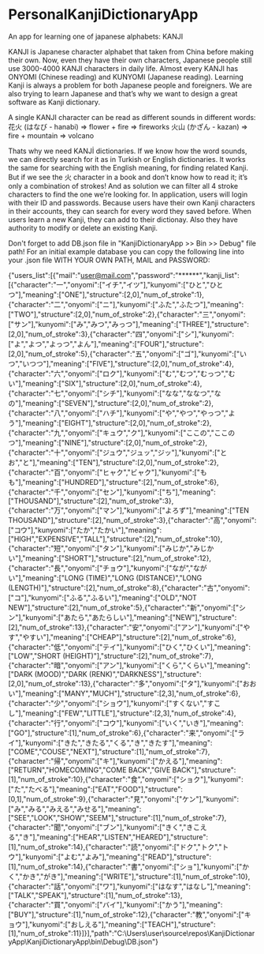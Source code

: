 # PersonalKanjiDictionaryApp
An app for learning one of japanese alphabets: KANJI

KANJI is Japanese character alphabet that taken from China before making their own. Now, even they have their own characters, Japanese people still use 3000-4000 KANJI characters in daily life. Almost every KANJI has ONYOMI (Chinese reading) and KUNYOMI (Japanese reading).
Learning Kanji is always a problem for both Japanese people and foreigners. We are also trying to learn Japanese and that’s why we want to design a great software as Kanji dictionary. 

A single KANJI character can be read as different sounds in different words:
花火 (はなび - hanabi) => flower + fire => fireworks
火山 (かざん - kazan) => fire + mountain => volcano

Thats why we need KANJİ dictionaries. If we know how the word sounds, we can directly search for it as in Turkish or English dictionaries. It works the same for searching with the English meaning, for finding related Kanji.  
But if we see the 火 character in a book and don’t know how to read it; it’s only a combination of strokes! And as solution we can filter all 4 stroke characters to find the one we’re looking for.
In application, users will login with their ID and passwords. Because users have their own Kanji characters in their accounts, they can search for every word they saved before. When users learn a new Kanji, they can add to their dictionay. Also they have authority to modify or delete an existing Kanji.

Don't forget to add DB.json file in "KanjiDictionaryApp >> Bin >> Debug" file path!
For an initial example database you can copy the following line into your .json file WITH YOUR OWN PATH, MAIL and PASSWORD:

{"users_list":[{"mail":"user@mail.com","password":"******","kanji_list":[{"character":"一","onyomi":["イチ","イツ"],"kunyomi":["ひと","ひとつ"],"meaning":["ONE"],"structure":[2,0],"num_of_stroke":1},{"character":"二","onyomi":["ニ"],"kunyomi":["ふた","ふたつ"],"meaning":["TWO"],"structure":[2,0],"num_of_stroke":2},{"character":"三","onyomi":["サン"],"kunyomi":["み","みつ","みっつ"],"meaning":["THREE"],"structure":[2,0],"num_of_stroke":3},{"character":"四","onyomi":["シ"],"kunyomi":["よ","よつ","よっつ","よん"],"meaning":["FOUR"],"structure":[2,0],"num_of_stroke":5},{"character":"五","onyomi":["ゴ"],"kunyomi":["いつ","いつつ"],"meaning":["FIVE"],"structure":[2,0],"num_of_stroke":4},{"character":"六","onyomi":["ロク"],"kunyomi":["む","むつ","むっつ","むい"],"meaning":["SIX"],"structure":[2,0],"num_of_stroke":4},{"character":"七","onyomi":["シチ"],"kunyomi":["なな","ななつ","なの"],"meaning":["SEVEN"],"structure":[2,0],"num_of_stroke":2},{"character":"八","onyomi":["ハチ"],"kunyomi":["や","やつ","やっつ","よう"],"meaning":["EIGHT"],"structure":[2,0],"num_of_stroke":2},{"character":"九","onyomi":["キュウ","ク"],"kunyomi":["ここの","ここのつ"],"meaning":["NINE"],"structure":[2,0],"num_of_stroke":2},{"character":"十","onyomi":["ジュウ","ジュッ","ジッ"],"kunyomi":["とお","と"],"meaning":["TEN"],"structure":[2,0],"num_of_stroke":2},{"character":"百","onyomi":["ヒャク","ビャク"],"kunyomi":["もも"],"meaning":["HUNDRED"],"structure":[2],"num_of_stroke":6},{"character":"千","onyomi":["セン"],"kunyomi":["ち"],"meaning":["THOUSAND"],"structure":[2],"num_of_stroke":3},{"character":"万","onyomi":["マン"],"kunyomi":["よろず"],"meaning":["TEN THOUSAND"],"structure":[2],"num_of_stroke":3},{"character":"高","onyomi":["コウ"],"kunyomi":["たか","たかい"],"meaning":["HIGH","EXPENSIVE","TALL"],"structure":[2],"num_of_stroke":10},{"character":"短","onyomi":["タン"],"kunyomi":["みじか","みじかい"],"meaning":["SHORT"],"structure":[2],"num_of_stroke":12},{"character":"長","onyomi":["チョウ"],"kunyomi":["なが","ながい"],"meaning":["LONG (TIME)","LONG (DISTANCE)","LONG (LENGTH)"],"structure":[2],"num_of_stroke":8},{"character":"古","onyomi":["コ"],"kunyomi":["ふる","ふるい"],"meaning":["OLD","NOT NEW"],"structure":[2],"num_of_stroke":5},{"character":"新","onyomi":["シン"],"kunyomi":["あたら","あたらしい"],"meaning":["NEW"],"structure":[2],"num_of_stroke":13},{"character":"安","onyomi":["アン"],"kunyomi":["やす","やすい"],"meaning":["CHEAP"],"structure":[2],"num_of_stroke":6},{"character":"低","onyomi":["テイ"],"kunyomi":["ひく","ひくい"],"meaning":["LOW","SHORT (HEIGHT)"],"structure":[2],"num_of_stroke":7},{"character":"暗","onyomi":["アン"],"kunyomi":["くら","くらい"],"meaning":["DARK (MOOD)","DARK (RENK)","DARKNESS"],"structure":[2,0],"num_of_stroke":13},{"character":"多","onyomi":["タ"],"kunyomi":["おおい"],"meaning":["MANY","MUCH"],"structure":[2,3],"num_of_stroke":6},{"character":"少","onyomi":["ショウ"],"kunyomi":["すくない","すこし"],"meaning":["FEW","LITTLE"],"structure":[2,3],"num_of_stroke":4},{"character":"行","onyomi":["コウ"],"kunyomi":["いく","いき"],"meaning":["GO"],"structure":[1],"num_of_stroke":6},{"character":"来","onyomi":["ライ"],"kunyomi":["きた","きたる","くる","き","きたす"],"meaning":["COME","COUSE","NEXT"],"structure":[1],"num_of_stroke":7},{"character":"帰","onyomi":["キ"],"kunyomi":["かえる"],"meaning":["RETURN","HOMECOMING","COME BACK","GIVE BACK"],"structure":[1],"num_of_stroke":10},{"character":"食","onyomi":["ショク"],"kunyomi":["た","たべる"],"meaning":["EAT","FOOD"],"structure":[0,1],"num_of_stroke":9},{"character":"見","onyomi":["ケン"],"kunyomi":["み","みる","みえる","みせる"],"meaning":["SEE","LOOK","SHOW","SEEM"],"structure":[1],"num_of_stroke":7},{"character":"聞","onyomi":["ブン"],"kunyomi":["きく","きこえる","き"],"meaning":["HEAR","LISTEN","HEARED"],"structure":[1],"num_of_stroke":14},{"character":"読","onyomi":["ドク","トク","トウ"],"kunyomi":["よむ","よみ"],"meaning":["READ"],"structure":[1],"num_of_stroke":14},{"character":"書","onyomi":["ショ"],"kunyomi":["かく","かき","がき"],"meaning":["WRITE"],"structure":[1],"num_of_stroke":10},{"character":"話","onyomi":["ワ"],"kunyomi":["はなす","はなし"],"meaning":["TALK","SPEAK"],"structure":[1],"num_of_stroke":13},{"character":"買","onyomi":["バイ"],"kunyomi":["かう"],"meaning":["BUY"],"structure":[1],"num_of_stroke":12},{"character":"教","onyomi":["キョウ"],"kunyomi":["おしえる"],"meaning":["TEACH"],"structure":[1],"num_of_stroke":11}]}],"path":"C:\\Users\\user\\source\\repos\\KanjiDictionaryApp\\KanjiDictionaryApp\\bin\\Debug\\DB.json"}
